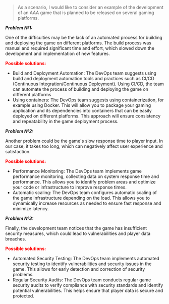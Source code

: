> As a scenario, I would like to consider an example of the development of an AAA game that is planned to be released on several gaming platforms.

<em><b>Problem №1: </b></em>

One of the difficulties may be the lack of an automated process for building and deploying the game on different platforms. The build process was manual and required significant time and effort, which slowed down the development and implementation of new features.

<span style="color:red"><b>Possible solutions:</b></span>

- Build and Deployment Automation: The DevOps team suggests using build and deployment automation tools and practices such as CI/CD (Continuous Integration/Continuous Deployment). Using CI/CD, the team can automate the process of building and deploying the game on different platforms
- Using containers: The DevOps team suggests using containerization, for example using Docker. This will allow you to package your gaming application and its dependencies into containers that can be easily deployed on different platforms. This approach will ensure consistency and repeatability in the game deployment process.

<em><b>Problem №2: </b></em>

Another problem could be the game's slow response time to player input. In our case, it takes too long, which can negatively affect user experience and satisfaction.

<span style="color:red"><b>Possible solutions:</b></span>
- Performance Monitoring: The DevOps team implements game performance monitoring, collecting data on system response time and performance. This allows you to identify problem areas and optimize your code or infrastructure to improve response times.
- Automatic scaling: The DevOps team configures automatic scaling of the game infrastructure depending on the load. This allows you to dynamically increase resources as needed to ensure fast response and minimize latency.

<em><b>Problem №3: </b></em>

Finally, the development team notices that the game has insufficient security measures, which could lead to vulnerabilities and player data breaches.

<span style="color:red"><b>Possible solutions:</b></span>
- Automated Security Testing: The DevOps team implements automated security testing to identify vulnerabilities and security issues in the game. This allows for early detection and correction of security problems.
- Regular Security Audits: The DevOps team conducts regular game security audits to verify compliance with security standards and identify potential vulnerabilities. This helps ensure that player data is secure and protected.
